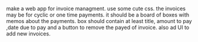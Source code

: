 make a web app for invoice managment.
use some cute css.
the invoices may be for cyclic or one time payments.
it should be a board of boxes with memos about the payments.
box should contain at least title, amount to pay ,date due to pay and a button to remove the payed of invoice.
also ad UI to add new invoices.